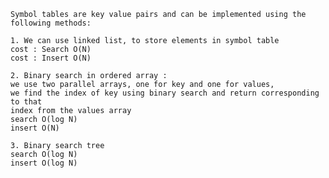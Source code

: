     Symbol tables are key value pairs and can be implemented using the following methods:

    1. We can use linked list, to store elements in symbol table
    cost : Search O(N)
    cost : Insert O(N)

    2. Binary search in ordered array :
    we use two parallel arrays, one for key and one for values,
    we find the index of key using binary search and return corresponding to that
    index from the values array
    search O(log N)
    insert O(N)
    
    3. Binary search tree
    search O(log N)
    insert O(log N)
